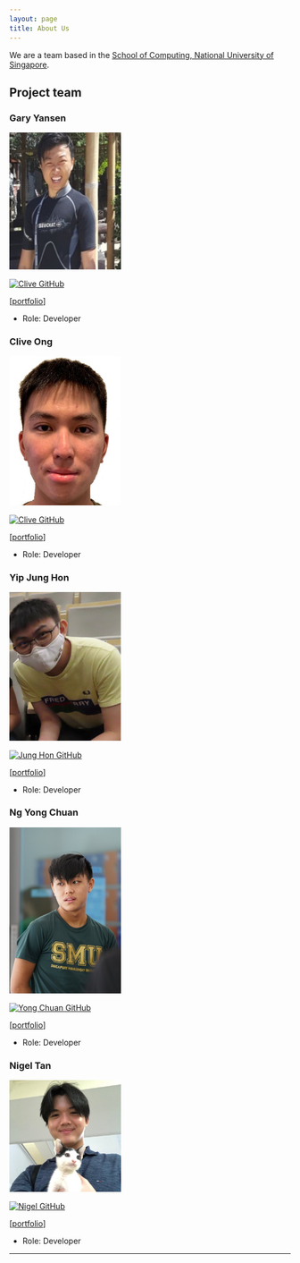 ```yaml
---
layout: page
title: About Us
---
```


We are a team based in the [School of Computing, National University of Singapore](http://www.comp.nus.edu.sg).

## Project team
### Gary Yansen

<img src="images/g4ryy.png" width="200px">

[![Clive GitHub](images/github-icon.png)](http://github.com/g4ryy)

[[portfolio](team/g4ryy.md)]

* Role: Developer

### Clive Ong

<img src="images/cliveong.png" width="200px">

[![Clive GitHub](images/github-icon.png)](http://github.com/cliveong)

[[portfolio](team/cliveong.md)]

* Role: Developer

### Yip Jung Hon

<img src="images/junghon3709.png" width="200px">

[![Jung Hon GitHub](images/github-icon.png)](https://github.com/junghon3709)

[[portfolio](team/yipjunghon.md)]

* Role: Developer

### Ng Yong Chuan

<img src="images/random689.png" width="200px">

[![Yong Chuan GitHub](images/github-icon.png)](https://github.com/random689)

[[portfolio](team/ngyongchuan.md)]

* Role: Developer

### Nigel Tan

<img src="images/nniiggeell.png" width="200px">

[![Nigel GitHub](images/github-icon.png)](https://github.com/nniiggeell)

[[portfolio](team/nniiggeell.md)]

* Role: Developer

---
